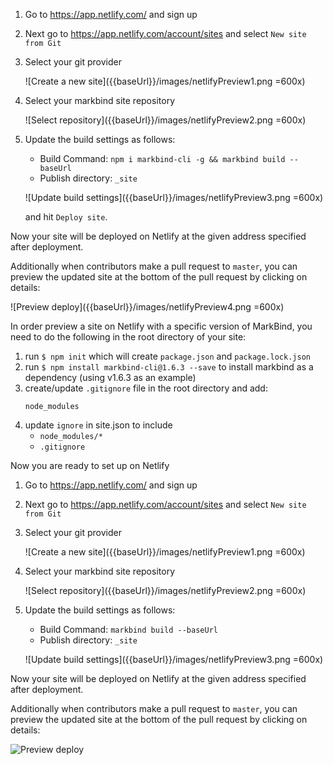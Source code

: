 <include src="../common/header.md" />

<div class="website-content">

<panel header="## Previewing site on Netlify with the latest version of MarkBind">


1. Go to https://app.netlify.com/ and sign up
1. Next go to https://app.netlify.com/account/sites and select `New site from Git`
1. Select your git provider

   ![Create a new site]({{baseUrl}}/images/netlifyPreview1.png =600x)
   
1. Select your markbind site repository

   ![Select repository]({{baseUrl}}/images/netlifyPreview2.png =600x)
   
1. Update the build settings as follows:
   - Build Command: `npm i markbind-cli -g && markbind build --baseUrl`
   - Publish directory: `_site`

   ![Update build settings]({{baseUrl}}/images/netlifyPreview3.png =600x)
   
   and hit `Deploy site`.

Now your site will be deployed on Netlify at the given address specified after deployment.

Additionally when contributors make a pull request to `master`, you can preview the updated site at the bottom of the pull request by clicking on details:

![Preview deploy]({{baseUrl}}/images/netlifyPreview4.png =600x)

</panel>

<panel header="## Previewing site on Netlify with a specific version of MarkBind">

In order preview a site on Netlify with a specific version of MarkBind, you need to do the following in the root directory of your site:

1. run `$ npm init` which will create `package.json` and `package.lock.json`
1. run `$ npm install markbind-cli@1.6.3 --save` to install markbind as a dependency (using v1.6.3 as an example)
1. create/update `.gitignore` file in the root directory and add:
    ```
    node_modules
    ```
1. update `ignore` in site.json to include
    - `node_modules/*`
    - `.gitignore`

Now you are ready to set up on Netlify

1. Go to https://app.netlify.com/ and sign up
1. Next go to https://app.netlify.com/account/sites and select `New site from Git`
1. Select your git provider

   ![Create a new site]({{baseUrl}}/images/netlifyPreview1.png =600x)
   
1. Select your markbind site repository

   ![Select repository]({{baseUrl}}/images/netlifyPreview2.png =600x)
   
1. Update the build settings as follows:
   - Build Command: `markbind build --baseUrl`
   - Publish directory: `_site`

   ![Update build settings]({{baseUrl}}/images/netlifyPreview3.png =600x)

Now your site will be deployed on Netlify at the given address specified after deployment.

Additionally when contributors make a pull request to `master`, you can preview the updated site at the bottom of the pull request by clicking on details:

![Preview deploy]({{baseUrl}}/images/netlifyPreview4.png)

</panel>


<include src="../common/userGuideSections.md" />

</div>